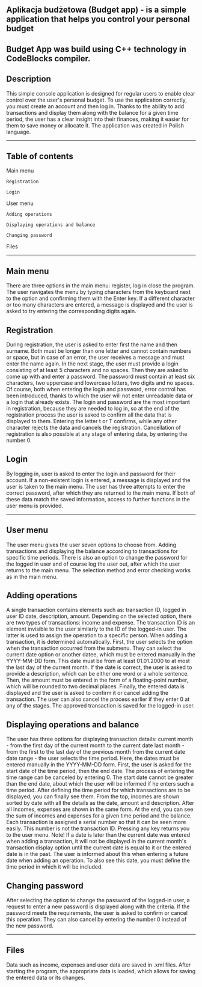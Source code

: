 Aplikacja budżetowa (Budget app) - is a simple application that helps you control your personal budget
-------------------------------------------------------------------------------------------------------------------------------------------------------------------------------------
Budget App was build using C++ technology in CodeBlocks compiler.
-------------------------------------------------------------------------------------------------------------------------------------------------------------------------------------
Description
-------------------------------------------------------------------------------------------------------------------------------------------------------------------------------------
This simple console application is designed for regular users to enable clear control over the user's personal budget. To use the application correctly, you must create
an account and then log in. Thanks to the ability to add transactions and display them along with the balance for a given time period, the user has a clear insight into
their finances, making it easier for them to save money or allocate it. The application was created in Polish language.

-------------------------------------------------------------------------------------------------------------------------------------------------------------------------------------
Table of contents
--------------------------------------------

Main menu

	Registration

	Login
 
User menu


	Adding operations

	Displaying operations and balance

	Changing password


Files

-------------------------------------------------------------------------------------------------------------------------------------------------------------------------------------

Main menu
--------------
There are three options in the main menu: register, log in close the program. The user navigates the menu by typing characters from the keyboard next to the option
and confirming them with the Enter key. If a different character or too many characters are entered, a message is displayed and the user is asked to try entering the
corresponding digits again.

Registration
---------------
During registration, the user is asked to enter first the name and then surname. Both must be longer than one letter and cannot contain numbers or space, but in
case of an error, the user receives a message and must enter the name again. In the next stage, the user must provide a login consisting of at least 5 characters
and no spaces. Then they are asked to come up with and enter a password. The password must contain at least six characters, two uppercase and lowercase letters,
two digits and no spaces. Of course, both when entering the login and password, error control has been introduced, thanks to which the user will not enter
unreadable data or a login that already exists. The login and password are the most important in registration, because they are needed to log in, so at the end
of the registration process the user is asked to confirm all the data that is displayed to them. Entering the letter t or T confirms, while any other character
rejects the data and cancels the registration. Cancellation of registration is also possible at any stage of entering data, by entering the number 0.
	
Login
---------------
By logging in, user is asked to enter the login and password for their account. If a non-existent login is entered, a message is displayed and the user is
taken to the main menu. The user has three attempts to enter the correct password, after which they are returned to the main menu. If both of these data match
the saved information, access to further functions in the user menu is provided.

--------------------------------------------------------------------------------------------------------------------------------------------------------------------
	
User menu
----------------	
The user menu gives the user seven options to choose from. Adding transactions and displaying the balance according to transactions for specific time periods. There
is also an option to change the password for the logged in user and of course log the user out, after which the user returns to the main menu. The selection method
and error checking works as in the main menu.

Adding operations
-----------------		
A single transaction contains elements such as: transaction ID, logged in user ID date, description, amount. Depending on the selected option, there are two
types of transactions: income and expense. The transaction ID is an element invisible to the user similarly to the ID of the logged-in user. The latter is used
to assign the operation to a specific person. When adding a transaction, it is determined automatically. First, the user selects the option when the transaction
occurred from the submenu. They can select the current date option or another datee, which must be entered manually in the YYYY-MM-DD form. This date must be
from at least 01.01.2000 to at most the last day of the current month. If the date is correct, the user is asked to provide a description,  which can be either
one word or a whole sentence. Then, the amount must be entered in the form of a floating-point number, which will be rounded to two decimal places. Finally, the
entered data is displayed and the user is asked to confirm it or cancel adding the transaction. The user can also cancel the process earlier if they enter 0 at
any of the stages. The approved transaction is saved for the logged-in user.
	
Displaying operations and balance
---------------------------------		
The user has three options for displaying transaction details:
current month - from the first day of the current month to the current date
last month - from the first to the last day of the previous month from the current date
date range - the user selects the time period. Here, the dates must be entered manually in the YYYY-MM-DD form. First, the user is asked for the start date of
the time period, then the end date. The process of entering the time range can be canceled by entering 0. The start date cannot be greater than the end date, 
about which the user will be informed if he enters such a time period.
After defining the time period for which transactions are to be displayed, you can finally see them. From the top, incomes are shown sorted by date with all the
details as the date, amount and description. After all incomes, expenses are shown in the same form. At the end, you can see the sum of incomes and expenses for
a given time period and the balance. Each transaction is assigned a serial number so that it can be seen more easily. This number is not the transaction ID.
Pressing any key returns you to the user menu. Note! If a date is later than the current date was entered when adding a transaction, it will not be displayed in
the current month's transaction display option until the current date is equal to it or the entered date is in the past. The user is informed about this when
entering a future date when adding an operation. To also see this date, you must define the time period in which it will be included.
	
Changing password
------------------		
After selecting the option to change the password of the logged-in user, a request to enter a new password is displayed along with the criteria. If the password
meets the requirements, the user is asked to confirm or cancel this operation. They can also cancel by entering the number 0 instead of the new password.

------------------------------------------------------------------------------------------------------------------------------------------------------------------------

Files
------	
Data such as income, expenses and user data are saved in .xml files. After starting the program, the appropriate data is loaded, which allows for saving the entered
data or its changes.
